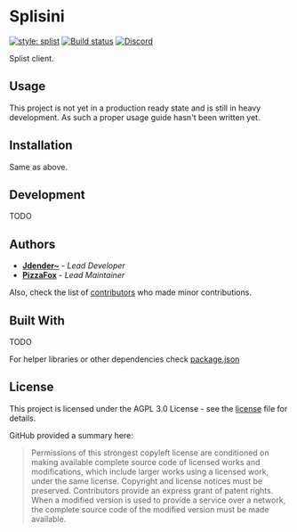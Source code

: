 # Splisini

[![style: splist](https://img.shields.io/badge/style-splist-730da7)](https://github.com/Splist/code-style)
[![Build status](https://github.com/splist/splisini/workflows/Node.js%20CI/badge.svg)](https://github.com/splist/splisini/actions?workflow=Node.js+CI)
[![Discord](https://img.shields.io/discord/615016062412390410?color=7289da&logo=discord&logoColor=fff)](https://discord.gg/qWn8Mvh)

Splist client.

## Usage

This project is not yet in a production ready state and is still in heavy development.
As such a proper usage guide hasn't been written yet.

## Installation

Same as above.

## Development

TODO

## Authors

-   [**Jdender~**](https://github.com/Jdender) - _Lead Developer_
-   [**PizzaFox**](https://github.com/PizzaFox) - _Lead Maintainer_

Also, check the list of [contributors](https://github.com/splist/splisini/contributors) who made minor contributions.

## Built With

TODO

For helper libraries or other dependencies check [package.json](https://github.com/splist/splisini/blob/master/package.json)

## License

This project is licensed under the AGPL 3.0 License - see the [license](https://github.com/splist/splisini/blob/master/LICENSE) file for details.

GitHub provided a summary here:

> Permissions of this strongest copyleft license are conditioned on making available complete source code of licensed works and modifications, which include larger works using a licensed work, under the same license.
> Copyright and license notices must be preserved.
> Contributors provide an express grant of patent rights.
> When a modified version is used to provide a service over a network, the complete source code of the modified version must be made available.
